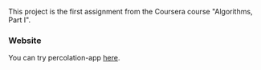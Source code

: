 This project is the first assignment from the Coursera course "Algorithms, Part I".

### Website

You can try percolation-app [here](https://github.com/olomonos/percolation-app).

